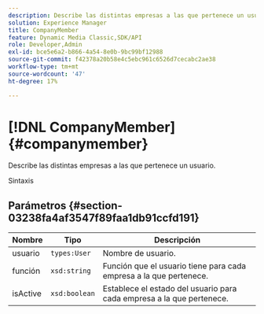 ```yaml
---
description: Describe las distintas empresas a las que pertenece un usuario.
solution: Experience Manager
title: CompanyMember
feature: Dynamic Media Classic,SDK/API
role: Developer,Admin
exl-id: bce5e6a2-b866-4a54-8e0b-9bc99bf12988
source-git-commit: f42378a20b58e4c5ebc961c6526d7cecabc2ae38
workflow-type: tm+mt
source-wordcount: '47'
ht-degree: 17%

---
```


# [!DNL CompanyMember]{#companymember}

Describe las distintas empresas a las que pertenece un usuario.

Sintaxis

## Parámetros {#section-03238fa4af3547f89faa1db91ccfd191}

| Nombre | Tipo | Descripción |
|---|---|---|
| usuario | `types:User` | Nombre de usuario. |
| función | `xsd:string` | Función que el usuario tiene para cada empresa a la que pertenece. |
| isActive | `xsd:boolean` | Establece el estado del usuario para cada empresa a la que pertenece. |
